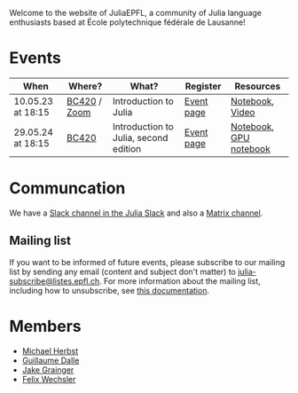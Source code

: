 Welcome to the website of JuliaEPFL, a community of Julia language enthusiasts based at École polytechnique fédérale de Lausanne!

# Events

| When              | Where?                                             | What?                 | Register                                                           | Resources                        |
| ----------------- | -------------------------------------------------- | --------------------- | ------------------------------------------------------------------ | -------------------------------- |
| 10.05.23 at 18:15 | [BC420](https://plan.epfl.ch/?room==BC%20420) / [Zoom](https://epfl.zoom.us/j/68892870159) | Introduction to Julia | [Event page](https://memento.epfl.ch/event/introduction-to-julia/) | [Notebook](notebooks/intro.html), [Video](https://epfl.zoom.us/rec/share/NeZF7ooqgZ35g0H9N-adXe-RML26av_758fsEozevuqi227Jw3ov2fnIQVvSVLyr.fE5v5FHLTrYc8GRG) |
| 29.05.24 at 18:15 | [BC420](https://plan.epfl.ch/?room==BC%20420) | Introduction to Julia, second edition | [Event page](https://memento.epfl.ch/event/introduction-to-julia-2/)| [Notebook](notebooks/intro-2024.html), [GPU notebook](notebooks/convolution_GPU_example.html) |

# Communcation
We have a [Slack channel in the Julia Slack](https://julialang.slack.com/archives/C04S0PQ5GCD) and also a [Matrix channel](https://matrix.to/#/#julia:epfl.ch).

## Mailing list

If you want to be informed of future events, please subscribe to our mailing list by sending any email (content and subject don't matter) to [julia-subscribe@listes.epfl.ch](mailto:julia-subscribe@listes.epfl.ch).
For more information about the mailing list, including how to unsubscribe, see [this documentation](https://listes.epfl.ch/doc_en.cgi?liste=julia).

# Members

- [Michael Herbst](https://michael-herbst.com/)
- [Guillaume Dalle](https://gdalle.github.io/)
- [Jake Grainger](https://github.com/JakeGrainger)
- [Felix Wechsler](https://felixwechsler.science/)
